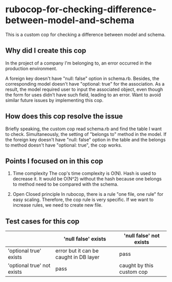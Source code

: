 # rubocop-for-checking-difference-between-model-and-schema
This is a custom cop for checking a difference between model and schema.

## Why did I create this cop
In the project of a company I'm belonging to, an error occurred in the production environment.

A foreign key doesn't have "null: false" option in schema.rb. Besides, the corresponding model doesn't have "optional: true" for the association.
As a result, the model required user to input the associated object, even though the form for uses didn't have such field, leading to an error.
Want to avoid similar future issues by implementing this cop.

## How does this cop resolve the issue
Briefly speaking, the custom cop read schema.rb and find the table I want to check. Simultaneously, the setting of "belongs to" method in the model.
If the foreign key doesn't have "null: false" option in the table and the belongs to method doesn't have "optional: true", the cop works.

## Points I focused on in this cop
1.  Time complexity
   The cop's time complexity is O(N). Hash is used to decrease it. It would be O(N^2) without the hash because one belongs to method need to be compared with the schema.
  
2.  Open Closed principle
   In rubocop, there is a rule "one file, one rule" for easy scaling. Therefore, the cop rule is very specific. If we want to increase rules, we need to create new file.

## Test cases for this cop

|     | 'null false' exists | 'null false' not exists |
| --- | --- | --- |
| 'optional true' exists   | error but it can be caught in DB layer   |  pass  |
| 'optional true' not exists | pass   |  caught by this custom cop   | 


